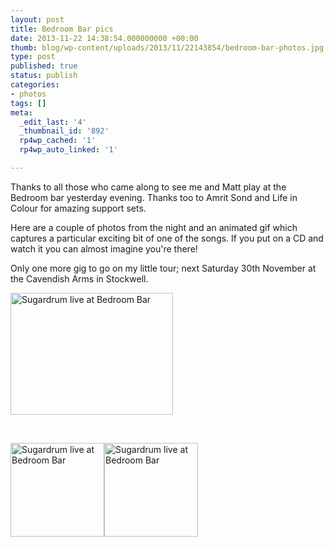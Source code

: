 ```yaml
---
layout: post
title: Bedroom Bar pics
date: 2013-11-22 14:38:54.000000000 +00:00
thumb: blog/wp-content/uploads/2013/11/22143854/bedroom-bar-photos.jpg
type: post
published: true
status: publish
categories:
- photos
tags: []
meta:
  _edit_last: '4'
  _thumbnail_id: '892'
  rp4wp_cached: '1'
  rp4wp_auto_linked: '1'

---
```

<p>Thanks to all those who came along to see me and Matt play at the Bedroom bar yesterday evening. Thanks too to Amrit Sond and Life in Colour for amazing support sets.</p>
<p>Here are a couple of photos from the night and an animated gif which captures a particular exciting bit of one of the songs. If you put on a CD and watch it you can almost imagine you're there!</p>

<p>Only one more gig to go on my little tour; next Saturday 30th November at the Cavendish Arms in Stockwell.</p>
<p><img class="alignleft size-full wp-image-887" alt="Sugardrum live at Bedroom Bar" src="//files.sugardrum.com/blog/wp-content/uploads/2013/11/22143854/4yjv8.gif" width="260" height="195" /></p>
<p>&nbsp;</p>

<p><a href="//files.sugardrum.com/blog/wp-content/uploads/2013/11/22143854/DyLLH9l9vWtHa6RCLA4dn-fRqr7MmtRS4j2G5uFJ2J4.png" class="fresco"><img class="alignleft size-thumbnail wp-image-888" alt="Sugardrum live at Bedroom Bar" src="//files.sugardrum.com/blog/wp-content/uploads/2013/11/22143854/DyLLH9l9vWtHa6RCLA4dn-fRqr7MmtRS4j2G5uFJ2J4-150x150.png" width="150" height="150" /></a><a href="//files.sugardrum.com/blog/wp-content/uploads/2013/11/22143854/mdq0VvO_-GRcikRik-6IuI_Wt4MNzPN0kqJRJqrI2TI.jpeg" class="fresco"><img class="alignleft size-thumbnail wp-image-889" alt="Sugardrum live at Bedroom Bar" src="//files.sugardrum.com/blog/wp-content/uploads/2013/11/22143854/mdq0VvO_-GRcikRik-6IuI_Wt4MNzPN0kqJRJqrI2TI-150x150.jpeg" width="150" height="150" /></a></p>
